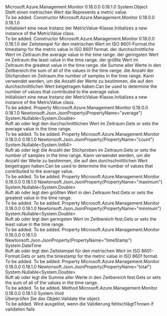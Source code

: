 <Type Name="MetricValue" FullName="Microsoft.Azure.Management.Monitor.Models.MetricValue">
  <TypeSignature Language="C#" Value="public class MetricValue" />
  <TypeSignature Language="ILAsm" Value=".class public auto ansi beforefieldinit MetricValue extends System.Object" />
  <TypeSignature Language="DocId" Value="T:Microsoft.Azure.Management.Monitor.Models.MetricValue" />
  <TypeSignature Language="VB.NET" Value="Public Class MetricValue" />
  <TypeSignature Language="F#" Value="type MetricValue = class" />
  <AssemblyInfo>
    <AssemblyName>Microsoft.Azure.Management.Monitor</AssemblyName>
    <AssemblyVersion>0.18.0.0</AssemblyVersion>
    <AssemblyVersion>0.18.1.0</AssemblyVersion>
  </AssemblyInfo>
  <Base>
    <BaseTypeName>System.Object</BaseTypeName>
  </Base>
  <Interfaces />
  <Docs>
    <summary>
            <span data-ttu-id="44b5d-101">Stellt einen metrischen Wert dar.</span><span class="sxs-lookup"><span data-stu-id="44b5d-101">Represents a metric value.</span></span>
            </summary>
    <remarks>To be added.</remarks>
  </Docs>
  <Members>
    <Member MemberName=".ctor">
      <MemberSignature Language="C#" Value="public MetricValue ();" />
      <MemberSignature Language="ILAsm" Value=".method public hidebysig specialname rtspecialname instance void .ctor() cil managed" />
      <MemberSignature Language="DocId" Value="M:Microsoft.Azure.Management.Monitor.Models.MetricValue.#ctor" />
      <MemberSignature Language="VB.NET" Value="Public Sub New ()" />
      <MemberType>Constructor</MemberType>
      <AssemblyInfo>
        <AssemblyName>Microsoft.Azure.Management.Monitor</AssemblyName>
        <AssemblyVersion>0.18.0.0</AssemblyVersion>
        <AssemblyVersion>0.18.1.0</AssemblyVersion>
      </AssemblyInfo>
      <Parameters />
      <Docs>
        <summary>
            <span data-ttu-id="44b5d-102">Initialisiert eine neue Instanz der MetricValue-Klasse.</span><span class="sxs-lookup"><span data-stu-id="44b5d-102">Initializes a new instance of the MetricValue class.</span></span>
            </summary>
        <remarks>To be added.</remarks>
      </Docs>
    </Member>
    <Member MemberName=".ctor">
      <MemberSignature Language="C#" Value="public MetricValue (DateTime timeStamp, Nullable&lt;double&gt; average = null, Nullable&lt;double&gt; minimum = null, Nullable&lt;double&gt; maximum = null, Nullable&lt;double&gt; total = null, Nullable&lt;long&gt; count = null);" />
      <MemberSignature Language="ILAsm" Value=".method public hidebysig specialname rtspecialname instance void .ctor(valuetype System.DateTime timeStamp, valuetype System.Nullable`1&lt;float64&gt; average, valuetype System.Nullable`1&lt;float64&gt; minimum, valuetype System.Nullable`1&lt;float64&gt; maximum, valuetype System.Nullable`1&lt;float64&gt; total, valuetype System.Nullable`1&lt;int64&gt; count) cil managed" />
      <MemberSignature Language="DocId" Value="M:Microsoft.Azure.Management.Monitor.Models.MetricValue.#ctor(System.DateTime,System.Nullable{System.Double},System.Nullable{System.Double},System.Nullable{System.Double},System.Nullable{System.Double},System.Nullable{System.Int64})" />
      <MemberSignature Language="VB.NET" Value="Public Sub New (timeStamp As DateTime, Optional average As Nullable(Of Double) = null, Optional minimum As Nullable(Of Double) = null, Optional maximum As Nullable(Of Double) = null, Optional total As Nullable(Of Double) = null, Optional count As Nullable(Of Long) = null)" />
      <MemberSignature Language="F#" Value="new Microsoft.Azure.Management.Monitor.Models.MetricValue : DateTime * Nullable&lt;double&gt; * Nullable&lt;double&gt; * Nullable&lt;double&gt; * Nullable&lt;double&gt; * Nullable&lt;int64&gt; -&gt; Microsoft.Azure.Management.Monitor.Models.MetricValue" Usage="new Microsoft.Azure.Management.Monitor.Models.MetricValue (timeStamp, average, minimum, maximum, total, count)" />
      <MemberType>Constructor</MemberType>
      <AssemblyInfo>
        <AssemblyName>Microsoft.Azure.Management.Monitor</AssemblyName>
        <AssemblyVersion>0.18.0.0</AssemblyVersion>
        <AssemblyVersion>0.18.1.0</AssemblyVersion>
      </AssemblyInfo>
      <Parameters>
        <Parameter Name="timeStamp" Type="System.DateTime" />
        <Parameter Name="average" Type="System.Nullable&lt;System.Double&gt;" />
        <Parameter Name="minimum" Type="System.Nullable&lt;System.Double&gt;" />
        <Parameter Name="maximum" Type="System.Nullable&lt;System.Double&gt;" />
        <Parameter Name="total" Type="System.Nullable&lt;System.Double&gt;" />
        <Parameter Name="count" Type="System.Nullable&lt;System.Int64&gt;" />
      </Parameters>
      <Docs>
        <param name="timeStamp"><span data-ttu-id="44b5d-103">der Zeitstempel für den metrischen Wert im ISO 8601-Format.</span><span class="sxs-lookup"><span data-stu-id="44b5d-103">the timestamp for the metric value in ISO 8601 format.</span></span></param>
        <param name="average"><span data-ttu-id="44b5d-104">der durchschnittliche Wert im Zeitraum.</span><span class="sxs-lookup"><span data-stu-id="44b5d-104">the average value in the time range.</span></span></param>
        <param name="minimum"><span data-ttu-id="44b5d-105">der geringsten Wert im Zeitraum.</span><span class="sxs-lookup"><span data-stu-id="44b5d-105">the least value in the time range.</span></span></param>
        <param name="maximum"><span data-ttu-id="44b5d-106">der größte Wert im Zeitraum.</span><span class="sxs-lookup"><span data-stu-id="44b5d-106">the greatest value in the time range.</span></span></param>
        <param name="total"><span data-ttu-id="44b5d-107">die Summe aller Werte in den Zeitbereich.</span><span class="sxs-lookup"><span data-stu-id="44b5d-107">the sum of all of the values in the time range.</span></span></param>
        <param name="count"><span data-ttu-id="44b5d-108">die Anzahl der Stichproben im Zeitraum.</span><span class="sxs-lookup"><span data-stu-id="44b5d-108">the number of samples in the time range.</span></span> <span data-ttu-id="44b5d-109">Kann verwendet werden, um die Anzahl der Werte zu bestimmen, die auf den durchschnittlichen Wert beigetragen haben.</span><span class="sxs-lookup"><span data-stu-id="44b5d-109">Can be used to determine the number of values that contributed to the average value.</span></span></param>
        <summary>
            <span data-ttu-id="44b5d-110">Initialisiert eine neue Instanz der MetricValue-Klasse.</span><span class="sxs-lookup"><span data-stu-id="44b5d-110">Initializes a new instance of the MetricValue class.</span></span>
            </summary>
        <remarks>To be added.</remarks>
      </Docs>
    </Member>
    <Member MemberName="Average">
      <MemberSignature Language="C#" Value="public Nullable&lt;double&gt; Average { get; set; }" />
      <MemberSignature Language="ILAsm" Value=".property instance valuetype System.Nullable`1&lt;float64&gt; Average" />
      <MemberSignature Language="DocId" Value="P:Microsoft.Azure.Management.Monitor.Models.MetricValue.Average" />
      <MemberSignature Language="VB.NET" Value="Public Property Average As Nullable(Of Double)" />
      <MemberSignature Language="F#" Value="member this.Average : Nullable&lt;double&gt; with get, set" Usage="Microsoft.Azure.Management.Monitor.Models.MetricValue.Average" />
      <MemberType>Property</MemberType>
      <AssemblyInfo>
        <AssemblyName>Microsoft.Azure.Management.Monitor</AssemblyName>
        <AssemblyVersion>0.18.0.0</AssemblyVersion>
        <AssemblyVersion>0.18.1.0</AssemblyVersion>
      </AssemblyInfo>
      <Attributes>
        <Attribute>
          <AttributeName>Newtonsoft.Json.JsonProperty(PropertyName="average")</AttributeName>
        </Attribute>
      </Attributes>
      <ReturnValue>
        <ReturnType>System.Nullable&lt;System.Double&gt;</ReturnType>
      </ReturnValue>
      <Docs>
        <summary>
            <span data-ttu-id="44b5d-111">Ruft ab oder legt den durchschnittlichen Wert im Zeitraum.</span><span class="sxs-lookup"><span data-stu-id="44b5d-111">Gets or sets the average value in the time range.</span></span>
            </summary>
        <value>To be added.</value>
        <remarks>To be added.</remarks>
      </Docs>
    </Member>
    <Member MemberName="Count">
      <MemberSignature Language="C#" Value="public Nullable&lt;long&gt; Count { get; set; }" />
      <MemberSignature Language="ILAsm" Value=".property instance valuetype System.Nullable`1&lt;int64&gt; Count" />
      <MemberSignature Language="DocId" Value="P:Microsoft.Azure.Management.Monitor.Models.MetricValue.Count" />
      <MemberSignature Language="VB.NET" Value="Public Property Count As Nullable(Of Long)" />
      <MemberSignature Language="F#" Value="member this.Count : Nullable&lt;int64&gt; with get, set" Usage="Microsoft.Azure.Management.Monitor.Models.MetricValue.Count" />
      <MemberType>Property</MemberType>
      <AssemblyInfo>
        <AssemblyName>Microsoft.Azure.Management.Monitor</AssemblyName>
        <AssemblyVersion>0.18.0.0</AssemblyVersion>
        <AssemblyVersion>0.18.1.0</AssemblyVersion>
      </AssemblyInfo>
      <Attributes>
        <Attribute>
          <AttributeName>Newtonsoft.Json.JsonProperty(PropertyName="count")</AttributeName>
        </Attribute>
      </Attributes>
      <ReturnValue>
        <ReturnType>System.Nullable&lt;System.Int64&gt;</ReturnType>
      </ReturnValue>
      <Docs>
        <summary>
            <span data-ttu-id="44b5d-112">Ruft ab oder legt die Anzahl der Stichproben im Zeitraum.</span><span class="sxs-lookup"><span data-stu-id="44b5d-112">Gets or sets the number of samples in the time range.</span></span> <span data-ttu-id="44b5d-113">Kann verwendet werden, um die Anzahl der Werte zu bestimmen, die auf den durchschnittlichen Wert beigetragen haben.</span><span class="sxs-lookup"><span data-stu-id="44b5d-113">Can be used to determine the number of values that contributed to the average value.</span></span>
            </summary>
        <value>To be added.</value>
        <remarks>To be added.</remarks>
      </Docs>
    </Member>
    <Member MemberName="Maximum">
      <MemberSignature Language="C#" Value="public Nullable&lt;double&gt; Maximum { get; set; }" />
      <MemberSignature Language="ILAsm" Value=".property instance valuetype System.Nullable`1&lt;float64&gt; Maximum" />
      <MemberSignature Language="DocId" Value="P:Microsoft.Azure.Management.Monitor.Models.MetricValue.Maximum" />
      <MemberSignature Language="VB.NET" Value="Public Property Maximum As Nullable(Of Double)" />
      <MemberSignature Language="F#" Value="member this.Maximum : Nullable&lt;double&gt; with get, set" Usage="Microsoft.Azure.Management.Monitor.Models.MetricValue.Maximum" />
      <MemberType>Property</MemberType>
      <AssemblyInfo>
        <AssemblyName>Microsoft.Azure.Management.Monitor</AssemblyName>
        <AssemblyVersion>0.18.0.0</AssemblyVersion>
        <AssemblyVersion>0.18.1.0</AssemblyVersion>
      </AssemblyInfo>
      <Attributes>
        <Attribute>
          <AttributeName>Newtonsoft.Json.JsonProperty(PropertyName="maximum")</AttributeName>
        </Attribute>
      </Attributes>
      <ReturnValue>
        <ReturnType>System.Nullable&lt;System.Double&gt;</ReturnType>
      </ReturnValue>
      <Docs>
        <summary>
            <span data-ttu-id="44b5d-114">Ruft ab oder legt den größten Wert in den Zeitraum fest.</span><span class="sxs-lookup"><span data-stu-id="44b5d-114">Gets or sets the greatest value in the time range.</span></span>
            </summary>
        <value>To be added.</value>
        <remarks>To be added.</remarks>
      </Docs>
    </Member>
    <Member MemberName="Minimum">
      <MemberSignature Language="C#" Value="public Nullable&lt;double&gt; Minimum { get; set; }" />
      <MemberSignature Language="ILAsm" Value=".property instance valuetype System.Nullable`1&lt;float64&gt; Minimum" />
      <MemberSignature Language="DocId" Value="P:Microsoft.Azure.Management.Monitor.Models.MetricValue.Minimum" />
      <MemberSignature Language="VB.NET" Value="Public Property Minimum As Nullable(Of Double)" />
      <MemberSignature Language="F#" Value="member this.Minimum : Nullable&lt;double&gt; with get, set" Usage="Microsoft.Azure.Management.Monitor.Models.MetricValue.Minimum" />
      <MemberType>Property</MemberType>
      <AssemblyInfo>
        <AssemblyName>Microsoft.Azure.Management.Monitor</AssemblyName>
        <AssemblyVersion>0.18.0.0</AssemblyVersion>
        <AssemblyVersion>0.18.1.0</AssemblyVersion>
      </AssemblyInfo>
      <Attributes>
        <Attribute>
          <AttributeName>Newtonsoft.Json.JsonProperty(PropertyName="minimum")</AttributeName>
        </Attribute>
      </Attributes>
      <ReturnValue>
        <ReturnType>System.Nullable&lt;System.Double&gt;</ReturnType>
      </ReturnValue>
      <Docs>
        <summary>
            <span data-ttu-id="44b5d-115">Ruft ab oder legt den geringsten Wert im Zeitbereich fest.</span><span class="sxs-lookup"><span data-stu-id="44b5d-115">Gets or sets the least value in the time range.</span></span>
            </summary>
        <value>To be added.</value>
        <remarks>To be added.</remarks>
      </Docs>
    </Member>
    <Member MemberName="TimeStamp">
      <MemberSignature Language="C#" Value="public DateTime TimeStamp { get; set; }" />
      <MemberSignature Language="ILAsm" Value=".property instance valuetype System.DateTime TimeStamp" />
      <MemberSignature Language="DocId" Value="P:Microsoft.Azure.Management.Monitor.Models.MetricValue.TimeStamp" />
      <MemberSignature Language="VB.NET" Value="Public Property TimeStamp As DateTime" />
      <MemberSignature Language="F#" Value="member this.TimeStamp : DateTime with get, set" Usage="Microsoft.Azure.Management.Monitor.Models.MetricValue.TimeStamp" />
      <MemberType>Property</MemberType>
      <AssemblyInfo>
        <AssemblyName>Microsoft.Azure.Management.Monitor</AssemblyName>
        <AssemblyVersion>0.18.0.0</AssemblyVersion>
        <AssemblyVersion>0.18.1.0</AssemblyVersion>
      </AssemblyInfo>
      <Attributes>
        <Attribute>
          <AttributeName>Newtonsoft.Json.JsonProperty(PropertyName="timeStamp")</AttributeName>
        </Attribute>
      </Attributes>
      <ReturnValue>
        <ReturnType>System.DateTime</ReturnType>
      </ReturnValue>
      <Docs>
        <summary>
            <span data-ttu-id="44b5d-116">Ruft ab oder legt den Zeitstempel für den metrischen Wert im ISO 8601-Format.</span><span class="sxs-lookup"><span data-stu-id="44b5d-116">Gets or sets the timestamp for the metric value in ISO 8601 format.</span></span>
            </summary>
        <value>To be added.</value>
        <remarks>To be added.</remarks>
      </Docs>
    </Member>
    <Member MemberName="Total">
      <MemberSignature Language="C#" Value="public Nullable&lt;double&gt; Total { get; set; }" />
      <MemberSignature Language="ILAsm" Value=".property instance valuetype System.Nullable`1&lt;float64&gt; Total" />
      <MemberSignature Language="DocId" Value="P:Microsoft.Azure.Management.Monitor.Models.MetricValue.Total" />
      <MemberSignature Language="VB.NET" Value="Public Property Total As Nullable(Of Double)" />
      <MemberSignature Language="F#" Value="member this.Total : Nullable&lt;double&gt; with get, set" Usage="Microsoft.Azure.Management.Monitor.Models.MetricValue.Total" />
      <MemberType>Property</MemberType>
      <AssemblyInfo>
        <AssemblyName>Microsoft.Azure.Management.Monitor</AssemblyName>
        <AssemblyVersion>0.18.0.0</AssemblyVersion>
        <AssemblyVersion>0.18.1.0</AssemblyVersion>
      </AssemblyInfo>
      <Attributes>
        <Attribute>
          <AttributeName>Newtonsoft.Json.JsonProperty(PropertyName="total")</AttributeName>
        </Attribute>
      </Attributes>
      <ReturnValue>
        <ReturnType>System.Nullable&lt;System.Double&gt;</ReturnType>
      </ReturnValue>
      <Docs>
        <summary>
            <span data-ttu-id="44b5d-117">Ruft ab oder legt die Summe aller Werte in den Zeitbereich fest.</span><span class="sxs-lookup"><span data-stu-id="44b5d-117">Gets or sets the sum of all of the values in the time range.</span></span>
            </summary>
        <value>To be added.</value>
        <remarks>To be added.</remarks>
      </Docs>
    </Member>
    <Member MemberName="Validate">
      <MemberSignature Language="C#" Value="public virtual void Validate ();" />
      <MemberSignature Language="ILAsm" Value=".method public hidebysig newslot virtual instance void Validate() cil managed" />
      <MemberSignature Language="DocId" Value="M:Microsoft.Azure.Management.Monitor.Models.MetricValue.Validate" />
      <MemberSignature Language="VB.NET" Value="Public Overridable Sub Validate ()" />
      <MemberSignature Language="F#" Value="abstract member Validate : unit -&gt; unit&#xA;override this.Validate : unit -&gt; unit" Usage="metricValue.Validate " />
      <MemberType>Method</MemberType>
      <AssemblyInfo>
        <AssemblyName>Microsoft.Azure.Management.Monitor</AssemblyName>
        <AssemblyVersion>0.18.0.0</AssemblyVersion>
        <AssemblyVersion>0.18.1.0</AssemblyVersion>
      </AssemblyInfo>
      <ReturnValue>
        <ReturnType>System.Void</ReturnType>
      </ReturnValue>
      <Parameters />
      <Docs>
        <summary>
            <span data-ttu-id="44b5d-118">Überprüfen Sie das Objekt.</span><span class="sxs-lookup"><span data-stu-id="44b5d-118">Validate the object.</span></span>
            </summary>
        <remarks>To be added.</remarks>
        <exception cref="T:Microsoft.Rest.ValidationException">
            <span data-ttu-id="44b5d-119">Wird ausgelöst, wenn die Validierung fehlschlägt</span><span class="sxs-lookup"><span data-stu-id="44b5d-119">Thrown if validation fails</span></span>
            </exception>
      </Docs>
    </Member>
  </Members>
</Type>